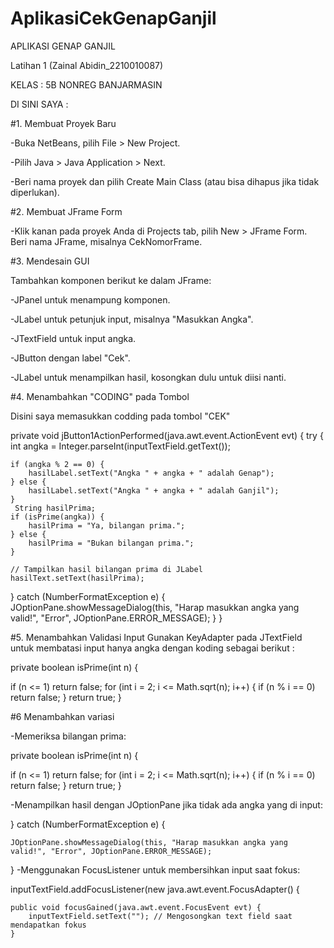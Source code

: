 # AplikasiCekGenapGanjil

APLIKASI GENAP GANJIL

Latihan 1 (Zainal Abidin_2210010087)

KELAS : 5B NONREG BANJARMASIN

DI SINI SAYA :

#1. Membuat Proyek Baru

-Buka NetBeans, pilih File > New Project.

-Pilih Java > Java Application > Next.

-Beri nama proyek dan pilih Create Main Class (atau bisa dihapus jika tidak diperlukan).

#2. Membuat JFrame Form

-Klik kanan pada proyek Anda di Projects tab, pilih New > JFrame Form. Beri nama JFrame, misalnya CekNomorFrame.

#3. Mendesain GUI

Tambahkan komponen berikut ke dalam JFrame:

-JPanel untuk menampung komponen.

-JLabel untuk petunjuk input, misalnya "Masukkan Angka".

-JTextField untuk input angka.

-JButton dengan label "Cek".

-JLabel untuk menampilkan hasil, kosongkan dulu untuk diisi nanti.

#4. Menambahkan "CODING" pada Tombol

Disini saya memasukkan codding pada tombol "CEK"

private void jButton1ActionPerformed(java.awt.event.ActionEvent evt) {
try { int angka = Integer.parseInt(inputTextField.getText());

    if (angka % 2 == 0) {
        hasilLabel.setText("Angka " + angka + " adalah Genap");
    } else {
        hasilLabel.setText("Angka " + angka + " adalah Ganjil");
    }
     String hasilPrima;
    if (isPrime(angka)) {
        hasilPrima = "Ya, bilangan prima.";
    } else {
        hasilPrima = "Bukan bilangan prima.";
    }
    
    // Tampilkan hasil bilangan prima di JLabel
    hasilText.setText(hasilPrima);
} catch (NumberFormatException e) {
    JOptionPane.showMessageDialog(this, "Harap masukkan angka yang valid!", "Error", JOptionPane.ERROR_MESSAGE);
}
}            


#5. Menambahkan Validasi Input Gunakan KeyAdapter pada JTextField untuk membatasi input hanya angka dengan koding sebagai berikut :

private boolean isPrime(int n) {

if (n <= 1) return false;
for (int i = 2; i <= Math.sqrt(n); i++) {
    if (n % i == 0) return false;
}
return true;
}


#6 Menambahkan variasi

-Memeriksa bilangan prima:

private boolean isPrime(int n) {

if (n <= 1) return false;
for (int i = 2; i <= Math.sqrt(n); i++) {
    if (n % i == 0) return false;
}
return true;
}

-Menampilkan hasil dengan JOptionPane jika tidak ada angka yang di input:

} catch (NumberFormatException e) {

    JOptionPane.showMessageDialog(this, "Harap masukkan angka yang valid!", "Error", JOptionPane.ERROR_MESSAGE);
}
-Menggunakan FocusListener untuk membersihkan input saat fokus:

inputTextField.addFocusListener(new java.awt.event.FocusAdapter() {

    public void focusGained(java.awt.event.FocusEvent evt) {
        inputTextField.setText(""); // Mengosongkan text field saat mendapatkan fokus
    }
